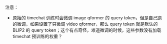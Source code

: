 注意：
- 原始的 timechat 训练时会微调 image qformer 的 query token，但是自己跑的微调，如果设置了只微调 video qformer，那么 query token 就是默认的 BLIP2 的 query token；这个有点奇怪，难道微调的时候，这些参数没有加载 timechat 预训练的权重？